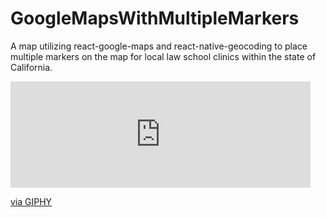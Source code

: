 # GoogleMapsWithMultipleMarkers
A map utilizing react-google-maps and react-native-geocoding to place multiple markers on the map for local law school clinics within the state of California.

<iframe src="https://giphy.com/embed/5tkAQ6GpZdob4KzAcp" width="480" height="170" frameBorder="0" class="giphy-embed" allowFullScreen></iframe><p><a href="https://giphy.com/gifs/5tkAQ6GpZdob4KzAcp">via GIPHY</a></p>
